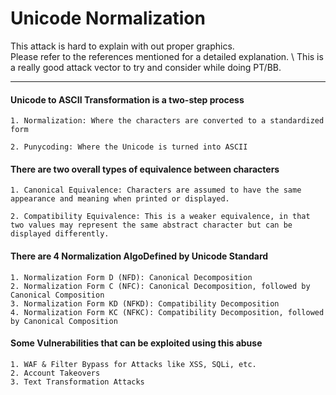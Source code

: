 #  Unicode Normalization

This attack is hard to explain with out proper graphics. \
Please refer to the references mentioned for a detailed explanation. \ 
This is a really good attack vector to try and consider while doing PT/BB.

___
#### Unicode to ASCII Transformation is a two-step process
```
1. Normalization: Where the characters are converted to a standardized form

2. Punycoding: Where the Unicode is turned into ASCII
```
#### There are two overall types of equivalence between characters
```
1. Canonical Equivalence: Characters are assumed to have the same appearance and meaning when printed or displayed. 

2. Compatibility Equivalence: This is a weaker equivalence, in that two values may represent the same abstract character but can be displayed differently.
```
####  There are 4 Normalization AlgoDefined by Unicode Standard
```
1. Normalization Form D (NFD): Canonical Decomposition
2. Normalization Form C (NFC): Canonical Decomposition, followed by Canonical Composition
3. Normalization Form KD (NFKD): Compatibility Decomposition
4. Normalization Form KC (NFKC): Compatibility Decomposition, followed by Canonical Composition
```
#### Some Vulnerabilities that can be exploited using this abuse
```
1. WAF & Filter Bypass for Attacks like XSS, SQLi, etc.
2. Account Takeovers 
3. Text Transformation Attacks
```